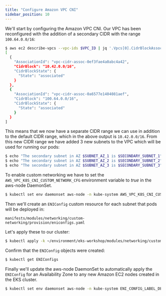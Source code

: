 ```yaml
---
title: "Configure Amazon VPC CNI"
sidebar_position: 10
---
```


We'll start by configuring the Amazon VPC CNI. Our VPC has been reconfigured with the addition of a secondary CIDR with the range `100.64.0.0/16`:

```bash wait=30
$ aws ec2 describe-vpcs --vpc-ids $VPC_ID | jq '.Vpcs[0].CidrBlockAssociationSet'
[
  {
    "AssociationId": "vpc-cidr-assoc-0ef3fae4a0abc4a42",
    "CidrBlock": "10.42.0.0/16",
    "CidrBlockState": {
      "State": "associated"
    }
  },
  {
    "AssociationId": "vpc-cidr-assoc-0a6577e1404081aef",
    "CidrBlock": "100.64.0.0/16",
    "CidrBlockState": {
      "State": "associated"
    }
  }
]
```

This means that we now have a separate CIDR range we can use in addition to the default CIDR range, which in the above output is `10.42.0.0/16`. From this new CIDR range we have added 3 new subnets to the VPC which will be used for running our pods:

```bash wait=30
$ echo "The secondary subnet in AZ $SUBNET_AZ_1 is $SECONDARY_SUBNET_1"
$ echo "The secondary subnet in AZ $SUBNET_AZ_2 is $SECONDARY_SUBNET_2"
$ echo "The secondary subnet in AZ $SUBNET_AZ_3 is $SECONDARY_SUBNET_3"
```

To enable custom networking we have to set the `AWS_VPC_K8S_CNI_CUSTOM_NETWORK_CFG` environment variable to *true* in the aws-node DaemonSet.

```bash wait=30
$ kubectl set env daemonset aws-node -n kube-system AWS_VPC_K8S_CNI_CUSTOM_NETWORK_CFG=true
```

Then we'll create an `ENIConfig` custom resource for each subnet that pods will be deployed in:

```file
manifests/modules/networking/custom-networking/provision/eniconfigs.yaml
```

Let's apply these to our cluster:

```bash wait=30
$ kubectl apply -k ~/environment/eks-workshop/modules/networking/custom-networking/provision
```

Confirm that the `ENIConfig` objects were created:

```bash wait=30
$ kubectl get ENIConfigs
```

Finally we'll update the aws-node DaemonSet to automatically apply the `ENIConfig` for an Availability Zone to any new Amazon EC2 nodes created in the EKS cluster.

```bash wait=30
$ kubectl set env daemonset aws-node -n kube-system ENI_CONFIG_LABEL_DEF=topology.kubernetes.io/zone
```
